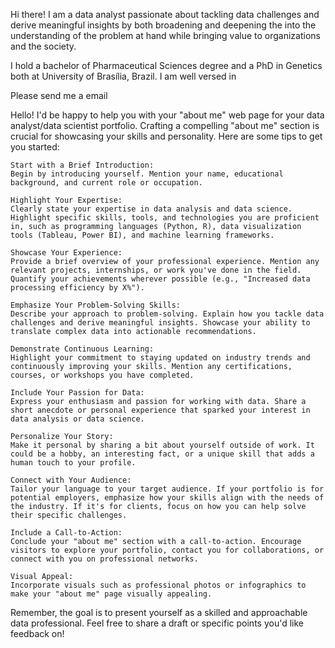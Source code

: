 Hi there! I am a data analyst passionate about tackling data challenges and derive meaningful insights by both broadening and deepening the into the understanding of the problem at hand while bringing value to organizations and the society.

I hold a bachelor of Pharmaceutical Sciences degree and a PhD in Genetics both at University of Brasília, Brazil. I am well versed in 

Please send me a email 


Hello! I'd be happy to help you with your "about me" web page for your data analyst/data scientist portfolio. Crafting a compelling "about me" section is crucial for showcasing your skills and personality. Here are some tips to get you started:

    Start with a Brief Introduction:
    Begin by introducing yourself. Mention your name, educational background, and current role or occupation.

    Highlight Your Expertise:
    Clearly state your expertise in data analysis and data science. Highlight specific skills, tools, and technologies you are proficient in, such as programming languages (Python, R), data visualization tools (Tableau, Power BI), and machine learning frameworks.

    Showcase Your Experience:
    Provide a brief overview of your professional experience. Mention any relevant projects, internships, or work you've done in the field. Quantify your achievements wherever possible (e.g., "Increased data processing efficiency by X%").

    Emphasize Your Problem-Solving Skills:
    Describe your approach to problem-solving. Explain how you tackle data challenges and derive meaningful insights. Showcase your ability to translate complex data into actionable recommendations.

    Demonstrate Continuous Learning:
    Highlight your commitment to staying updated on industry trends and continuously improving your skills. Mention any certifications, courses, or workshops you have completed.

    Include Your Passion for Data:
    Express your enthusiasm and passion for working with data. Share a short anecdote or personal experience that sparked your interest in data analysis or data science.

    Personalize Your Story:
    Make it personal by sharing a bit about yourself outside of work. It could be a hobby, an interesting fact, or a unique skill that adds a human touch to your profile.

    Connect with Your Audience:
    Tailor your language to your target audience. If your portfolio is for potential employers, emphasize how your skills align with the needs of the industry. If it's for clients, focus on how you can help solve their specific challenges.

    Include a Call-to-Action:
    Conclude your "about me" section with a call-to-action. Encourage visitors to explore your portfolio, contact you for collaborations, or connect with you on professional networks.

    Visual Appeal:
    Incorporate visuals such as professional photos or infographics to make your "about me" page visually appealing.

Remember, the goal is to present yourself as a skilled and approachable data professional. Feel free to share a draft or specific points you'd like feedback on!